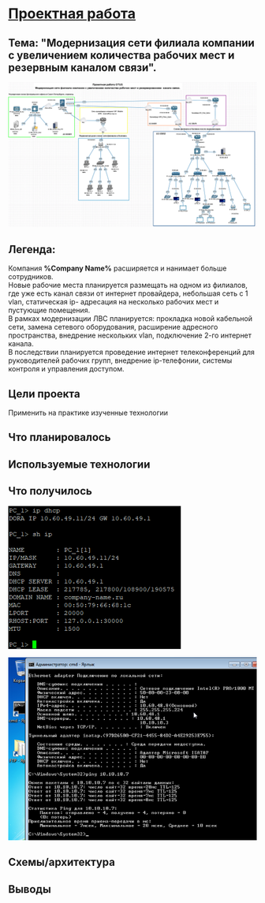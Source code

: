 # <u>Проектная работа</u>

## Тема: "Модернизация сети филиала компании с увеличением количества рабочих мест и резервным каналом связи".
![alt text](image.png)

## Легенда: 
Компания <b>%Company Name%</b> расширяется и нанимает больше сотрудников.  
Новые рабочие места планируется размещать на одном из филиалов, где уже есть канал связи от интернет провайдера, небольшая сеть с 1 vlan, статическая ip- адресация на несколько рабочих мест и пустующие помещения.  
В рамках модернизации ЛВС планируется: прокладка новой кабельной сети, замена сетевого оборудования, расширение адресного пространства, внедрение нескольких vlan, подключение 2-го интернет канала.  
В последствии планируется проведение интернет телеконференций для руководителей рабочих групп, внедрение ip-телефонии, системы контроля и управления доступом.

## Цели проекта
Применить на практике изученные технологии  


## Что планировалось

## Используемые технологии

## Что получилось
![alt text](image-1.png)

![alt text](image-3.png)


## Схемы/архитектура

## Выводы

